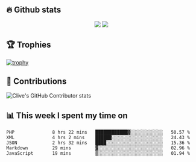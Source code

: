 ## &#128293; Github stats

<!-- GitHub Readme Streak Stats - https://github.com/DenverCoder1/github-readme-streak-stats -->
<p align="center">

<picture>
  <source 
    srcset="https://github-readme-stats.vercel.app/api?username=clivewalkden&count_private=true&show_icons=true&theme=darcula"
    media="(prefers-color-scheme: dark)"
  />
  <source
    srcset="https://github-readme-stats.vercel.app/api?username=clivewalkden&count_private=true&show_icons=true&theme=calm"
    media="(prefers-color-scheme: light), (prefers-color-scheme: no-preference)"
  />
  <img src="https://github-readme-stats.vercel.app/api?username=clivewalkden&count_private=true&show_icons=true&theme=darcula" />
</picture>

<a href="https://git.io/streak-stats" target="_blank">
  <img src="http://github-readme-streak-stats.herokuapp.com?user=clivewalkden&theme=darcula&date_format=j%20M%5B%20Y%5D" />
</a>

</p>

## &#127942; Trophies
[![trophy](https://github-profile-trophy.vercel.app/?username=clivewalkden&theme=onedark)](https://github.com/clivewalkden/github-profile-trophy)

## &#129309; Contributions
![Clive's GitHub Contributor stats](https://github-contributor-stats.vercel.app/api?username=clivewalkden)

## &#128202; This week I spent my time on
<!--START_SECTION:waka-->

```text
PHP              8 hrs 22 mins   ████████████▓░░░░░░░░░░░░   50.57 %
XML              4 hrs 2 mins    ██████░░░░░░░░░░░░░░░░░░░   24.43 %
JSON             2 hrs 32 mins   ████░░░░░░░░░░░░░░░░░░░░░   15.36 %
Markdown         29 mins         ▓░░░░░░░░░░░░░░░░░░░░░░░░   02.96 %
JavaScript       19 mins         ▒░░░░░░░░░░░░░░░░░░░░░░░░   01.94 %
```

<!--END_SECTION:waka-->

